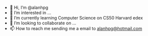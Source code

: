 - 👋 Hi, I’m @alanhpg
- 👀 I’m interested in ...
- 🌱 I’m currently learning Computer Science on CS50 Harvard edex
- 💞️ I’m looking to collaborate on ...
- 📫 How to reach me sending me a email to alanhpg@hotmail.com

<!---
alanhpg/alanhpg is a ✨ special ✨ repository because its `README.md` (this file) appears on your GitHub profile.
You can click the Preview link to take a look at your changes.
--->
